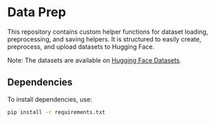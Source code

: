 # Data Prep

This repository contains custom helper functions for dataset loading, preprocessing, and saving helpers. It is structured to easily create, preprocess, and upload datasets to Hugging Face.

Note: The datasets are available on [Hugging Face Datasets](https://huggingface.co/gayanin?sort_models=modified#datasets).

## Dependencies
To install dependencies, use:
```bash
pip install -r requirements.txt
